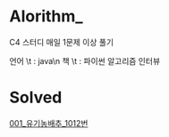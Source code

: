 # Alorithm_

C4 스터디
매일 1문제 이상 풀기

언어 \t : java\n
책  \t  : 파이썬 알고리즘 인터뷰


# Solved

[001_유기농배추_1012번](https://velog.io/@dbwogml15/1-Algorithm001)
